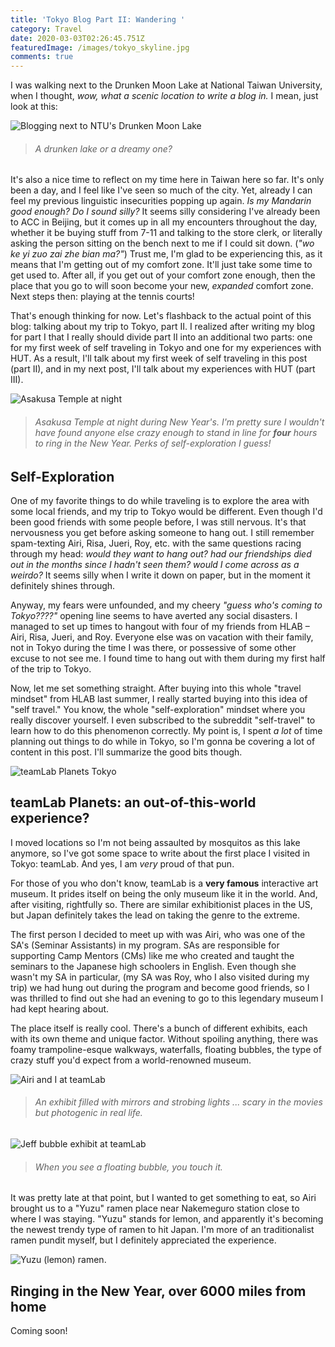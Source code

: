 ```yaml
---
title: 'Tokyo Blog Part II: Wandering '
category: Travel
date: 2020-03-03T02:26:45.751Z
featuredImage: /images/tokyo_skyline.jpg
comments: true
---
```

I was walking next to the Drunken Moon Lake at National Taiwan University, when I thought, *wow, what a scenic location to write a blog in.* I mean, just look at this:

![Blogging next to NTU's Drunken Moon Lake](/images/drunken_moon_lake_blogging.jpg)

> ###### *A drunken lake or a dreamy one?*

It's also a nice time to reflect on my time here in Taiwan here so far. It's only been a day, and I feel like I've seen so much of the city. Yet, already I can feel my previous linguistic insecurities popping up again. *Is my Mandarin good enough? Do I sound silly?* It seems silly considering I've already been to ACC in Beijing, but it comes up in all my encounters throughout the day, whether it be buying stuff from 7-11 and talking to the store clerk, or literally asking the person sitting on the bench next to me if I could sit down. (*"wo ke yi zuo zai zhe bian ma?"*) Trust me, I'm glad to be experiencing this, as it means that I'm getting out of my comfort zone. It'll just take some time to get used to. After all, if you get out of your comfort zone enough, then the place that you go to will soon become your new, *expanded* comfort zone. Next steps then: playing at the tennis courts!

That's enough thinking for now. Let's flashback to the actual point of this blog: talking about my trip to Tokyo, part II. I realized after writing my blog for part I that I really should divide part II into an additional two parts: one for my first week of self traveling in Tokyo and one for my experiences with HUT. As a result, I'll talk about my first week of self traveling in this post (part II), and in my next post, I'll talk about my experiences with HUT (part III).

![Asakusa Temple at night](/images/asakusa_temple_night.jpg)

> ###### *Asakusa Temple at night during New Year's. I'm pretty sure I wouldn't have found anyone else crazy enough to stand in line for **four** hours to ring in the New Year. Perks of self-exploration I guess!*

## Self-Exploration

One of my favorite things to do while traveling is to explore the area with some local friends, and my trip to Tokyo would be different. Even though I'd been good friends with some people before, I was still nervous. It's that nervousness you get before asking someone to hang out. I still remember spam-texting Airi, Risa, Jueri, Roy, etc. with the same questions racing through my head: *would they want to hang out? had our friendships died out in the months since I hadn't seen them? would I come across as a weirdo?* It seems silly when I write it down on paper, but in the moment it definitely shines through.

Anyway, my fears were unfounded, and my cheery *"guess who's coming to Tokyo????"* opening line seems to have averted any social disasters. I managed to set up times to hangout with four of my friends from HLAB – Airi, Risa, Jueri, and Roy. Everyone else was on vacation with their family, not in Tokyo during the time I was there, or possessive of some other excuse to not see me. I found time to hang out with them during my first half of the trip to Tokyo.

Now, let me set something straight. After buying into this whole "travel mindset" from HLAB last summer, I really started buying into this idea of "self travel." You know, the whole "self-exploration" mindset where you really discover yourself. I even subscribed to the subreddit "self-travel" to learn how to do this phenomenon correctly. My point is, I spent *a lot* of time planning out things to do while in Tokyo, so I'm gonna be covering a lot of content in this post. I'll summarize the good bits though.

![teamLab Planets Tokyo](/images/teamlab_planets.jpg)

## teamLab Planets: an out-of-this-world experience?

I moved locations so I'm not being assaulted by mosquitos as this lake anymore, so I've got some space to write about the first place I visited in Tokyo: teamLab. And yes, I am *very* proud of that pun.

For those of you who don't know, teamLab is a **very famous** interactive art museum. It prides itself on being the only museum like it in the world. And, after visiting, rightfully so. There are similar exhibitionist places in the US, but Japan definitely takes the lead on taking the genre to the extreme.

The first person I decided to meet up with was Airi, who was one of the SA's (Seminar Assistants) in my program. SAs are responsible for supporting Camp Mentors (CMs) like me who created and taught the seminars to the Japanese high schoolers in English. Even though she wasn't my SA in particular, (my SA was Roy, who I also visited during my trip) we had hung out during the program and become good friends, so I was thrilled to find out she had an evening to go to this legendary museum I had kept hearing about.

The place itself is really cool. There's a bunch of different exhibits, each with its own theme and unique factor. Without spoiling anything, there was foamy trampoline-esque walkways, waterfalls, floating bubbles, the type of crazy stuff you'd expect from a world-renowned museum.

![Airi and I at teamLab](/images/jeff_airi_teamlab.jpg)

> ###### *An exhibit filled with mirrors and strobing lights ... scary in the movies but photogenic in real life.*

![Jeff bubble exhibit at teamLab](/images/jeff_teamlab_bubbles.jpg)

> ###### *When you see a floating bubble, you touch it.*

It was pretty late at that point, but I wanted to get something to eat, so Airi brought us to a "Yuzu" ramen place near Nakemeguro station close to where I was staying. "Yuzu" stands for lemon, and apparently it's becoming the newest trendy type of ramen to hit Japan. I'm more of an traditionalist ramen pundit myself, but I definitely appreciated the experience.

![Yuzu (lemon) ramen.](/images/airi_yuzu_ramen.jpg)

## Ringing in the New Year, over 6000 miles from home

Coming soon!
